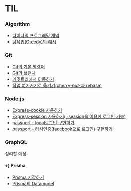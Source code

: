 # TIL

### Algorithm
- [다이나믹 프로그래밍 개념](algorithm/DynamicProgramming.md)
- [탐욕법(Greedy)의 예시](algorithm/greedy.md)

### Git
- [Git의 기본 명령어](Git/01.basic_Git_command.md)
- [Git의 브랜치](Git/02.Git_branch.md)
- [커밋트리에서 이동하기](Git/03.Git_commit_tree.md)
- [작업 여기저기로 옮기기(cherry-pick과 rebase)](Git/04.cherry-pick,rebase.md)

### Node.js
- [Express-cookie 사용하기](Node.js/활용-express-cookie.md)
- [Express-session 사용하기(+session을 이용한 로그인 기능)](Node.js/활용-express-session.md) 
- [passport - local로그인 구현하기](Node.js/활용-passport-local.md)
- [passport - 타사인증(facebook으로 로그인) 구현하기](Node.js/활용-passport-facebook(타사인증).md)

### GraphQL

정리할 예정

#### +) Prisma
- [Prisma 시작하기](GraphQL/Prisma-Intro.md)
- [Prisma의 Datamodel](GraphQL/Prisma-Datamodel.md)
